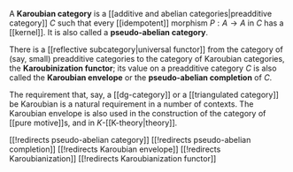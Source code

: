 A __Karoubian category__ is a [[additive and abelian categories|preadditive category]] $C$ such that every [[idempotent]] morphism $P: A \to A$ in $C$ has a [[kernel]]. It is also called a __pseudo-abelian category__.

There is a [[reflective subcategory|universal functor]] from the category of (say, small) preadditive categories to the category of Karoubian categories, the __Karoubinization functor__; its value on a preadditive category $C$ is also called the __Karoubian envelope__ or the __pseudo-abelian completion__ of $C$. 

The requirement that, say, a [[dg-category]] or a [[triangulated category]] be Karoubian is a natural requirement in a number of contexts. The Karoubian envelope is also used in the construction of the category of [[pure motive]]s, and in $K$-[[K-theory|theory]].


[[!redirects pseudo-abelian category]]
[[!redirects pseudo-abelian completion]]
[[!redirects Karoubian envelope]]
[[!redirects Karoubianization]]
[[!redirects Karoubianization functor]]